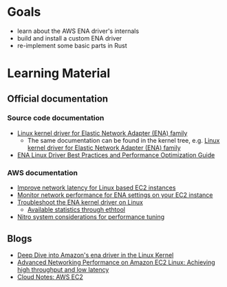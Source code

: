 # Goals
- learn about the AWS ENA driver's internals
- build and install a custom ENA driver
- re-implement some basic parts in Rust

# Learning Material

## Official documentation

### Source code documentation
- [Linux kernel driver for Elastic Network Adapter (ENA) family](https://github.com/amzn/amzn-drivers/blob/master/kernel/linux/ena/README.rst)
  - The same documentation can be found in the kernel tree, e.g. [Linux kernel driver for Elastic Network Adapter (ENA) family](https://www.kernel.org/doc/html/v6.16/networking/device_drivers/ethernet/amazon/ena.html)
- [ENA Linux Driver Best Practices and Performance Optimization Guide](https://github.com/amzn/amzn-drivers/blob/master/kernel/linux/ena/ENA_Linux_Best_Practices.rst)

### AWS documentation
- [Improve network latency for Linux based EC2 instances](https://docs.aws.amazon.com/AWSEC2/latest/UserGuide/ena-improve-network-latency-linux.html)
- [Monitor network performance for ENA settings on your EC2 instance](https://docs.aws.amazon.com/AWSEC2/latest/UserGuide/monitoring-network-performance-ena.html)
- [Troubleshoot the ENA kernel driver on Linux](https://docs.aws.amazon.com/AWSEC2/latest/UserGuide/troubleshooting-ena.html)
  - [Available statistics through ethtool](https://docs.aws.amazon.com/AWSEC2/latest/UserGuide/troubleshooting-ena.html#statistics-ena)
- [Nitro system considerations for performance tuning](https://docs.aws.amazon.com/AWSEC2/latest/UserGuide/ena-nitro-perf.html)

## Blogs
- [Deep Dive into Amazon's ena driver in the Linux Kernel](https://shungh.si/blog/deep-dive-into-amazons-ena-driver#driver-queue)
- [Advanced Networking Performance on Amazon EC2 Linux: Achieving high throughput and low latency](https://engineering.doit.com/advanced-networking-performance-on-a-ec2-linux-achieving-high-throughput-and-low-latency-85457294f822)
- [Cloud Notes: AWS EC2](https://codingpackets.com/blog/cloud-notes-aws-ec2/)